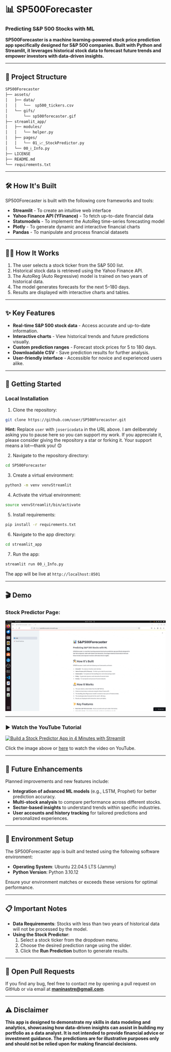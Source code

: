 # 📊 **SP500Forecaster**
### **Predicting S&P 500 Stocks with ML**

**SP500Forecaster is a machine learning-powered stock price prediction app specifically designed for S&P 500 companies. Built with Python and Streamlit, it leverages historical stock data to forecast future trends and empower investors with data-driven insights.**

---

## 🧬 **Project Structure**
```bash
SP500Forecaster  
├── assets/         
│   ├── data/
│   │   └──  sp500_tickers.csv
│   └── gifs/               
│       └── sp500forecaster.gif 
├── streamlit_app/
│   ├── modules/
│   │   └── helper.py
│   ├── pages/               
│   │   └── 01_📈_StockPredictor.py 
│   └── 00_ℹ️_Info.py     
├── LICENSE                 
├── README.md               
└── requirements.txt        
```

---

## 🛠️ **How It's Built**

SP500Forecaster is built with the following core frameworks and tools:

- **Streamlit** - To create an intuitive web interface
- **Yahoo Finance API (YFinance)** - To fetch up-to-date financial data
- **Statsmodels** - To implement the AutoReg time-series forecasting model
- **Plotly** - To generate dynamic and interactive financial charts
- **Pandas** - To manipulate and process financial datasets

---

## 🧑‍💻 **How It Works**

1. The user selects a stock ticker from the S&P 500 list.
2. Historical stock data is retrieved using the Yahoo Finance API.
3. The AutoReg (Auto Regressive) model is trained on two years of historical data.
4. The model generates forecasts for the next 5–180 days.
5. Results are displayed with interactive charts and tables.

---

## ✨ **Key Features**

- **Real-time S&P 500 stock data** - Access accurate and up-to-date information.
- **Interactive charts** - View historical trends and future predictions visually.
- **Custom prediction ranges** - Forecast stock prices for 5 to 180 days.
- **Downloadable CSV** - Save prediction results for further analysis.
- **User-friendly interface** - Accessible for novice and experienced users alike.

---

## 🚀 **Getting Started**

### **Local Installation**

1. Clone the repository:
```bash
git clone https://github.com/user/SP500Forecaster.git
```
**Hint:** Replace `user` with `josericodata` in the URL above. I am deliberately asking you to pause here so you can support my work. If you appreciate it, please consider giving the repository a star or forking it. Your support means a lot—thank you! 😊

2. Navigate to the repository directory:
```bash
cd SP500Forecaster
```

3. Create a virtual environment:
```bash
python3 -m venv venvStreamlit
```

4. Activate the virtual environment:
```bash
source venvStreamlit/bin/activate
```

5. Install requirements:
```bash
pip install -r requirements.txt
```

6. Navigate to the app directory:
```bash
cd streamlit_app
```

7. Run the app:
```bash
streamlit run 00_ℹ️_Info.py
```

The app will be live at ```http://localhost:8501```

---

## 🎬 **Demo**
  
### Stock Predictor Page:
![S&P500 Price Predictor](https://raw.githubusercontent.com/josericodata/SP500Forecaster/main/assets/gifs/sp500forecaster.gif)

---
### ▶️ Watch the YouTube Tutorial


[![Build a Stock Predictor App in 4 Minutes with Streamlit](https://img.youtube.com/vi/aRFjkMZeKhc/maxresdefault.jpg)](https://www.youtube.com/watch?v=aRFjkMZeKhc "Click to play")

Click the image above or [here](https://www.youtube.com/watch?v=aRFjkMZeKhc) to watch the video on YouTube.

---

## 🔮 **Future Enhancements**

Planned improvements and new features include:

- **Integration of advanced ML models** (e.g., LSTM, Prophet) for better prediction accuracy.
- **Multi-stock analysis** to compare performance across different stocks.
- **Sector-based insights** to understand trends within specific industries.
- **User accounts and history tracking** for tailored predictions and personalized experiences.

---

## 🔧 **Environment Setup**

The SP500Forecaster app is built and tested using the following software environment:

- **Operating System**: Ubuntu 22.04.5 LTS (Jammy)
- **Python Version**: Python 3.10.12

Ensure your environment matches or exceeds these versions for optimal performance.

---

## 📋 **Important Notes**

- **Data Requirements**: Stocks with less than two years of historical data will not be processed by the model.
- **Using the Stock Predictor**:
  1. Select a stock ticker from the dropdown menu.
  2. Choose the desired prediction range using the slider.
  3. Click the **Run Prediction** button to generate results.

---

## 🤝 **Open Pull Requests**

If you find any bug, feel free to contact me by opening a pull request on GitHub or via email at **maninastre@gmail.com**.

---

## ⚠️ **Disclaimer**

**This app is designed to demonstrate my skills in data modeling and analytics, showcasing how data-driven insights can assist in building my portfolio as a data analyst. It is not intended to provide financial advice or investment guidance. The predictions are for illustrative purposes only and should not be relied upon for making financial decisions.**
